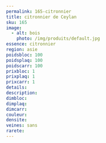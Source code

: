 ```yaml
---
permalink: 165-citronnier
title: citronnier de Ceylan
sku: 165
image: 
  - alt: bois
    photo: /img/produits/default.jpg
essence: citronnier
region: asie
poidsbloc: 100
poidsplaq: 100
poidscarr: 100
prixbloc: 1
prixplaq: 1
prixcarr: 1
details: 
description: 
dimbloc: 
dimplaq: 
dimcarr: 
couleur: 
densite: 
veines: sans
rarete: 
---
```

